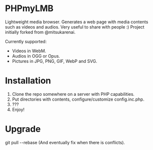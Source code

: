 PHPmyLMB
==========

Lightweight media browser.  Generates a web page with media contents such as
videos and audios.  Very useful to share with people :)
Project initially forked from @mitsukarenai.

Currently supported:

 - Videos in WebM.
 - Audios in OGG or Opus.
 - Pictures in JPG, PNG, GIF, WebP and SVG.

Installation
============

1. Clone the repo somewhere on a server with PHP capabilities.
2. Put directories with contents, configure/customize config.inc.php.
3. ???
4. Enjoy!

Upgrade
=======

git pull --rebase (And eventually fix when there is conflicts).
